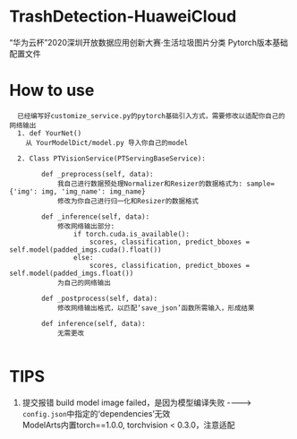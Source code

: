 # TrashDetection-HuaweiCloud
“华为云杯”2020深圳开放数据应用创新大赛·生活垃圾图片分类 Pytorch版本基础配置文件

# How to use
```
  已经编写好customize_service.py的pytorch基础引入方式，需要修改以适配你自己的网络输出
  1. def YourNet()
    从 YourModelDict/model.py 导入你自己的model
    
  2. Class PTVisionService(PTServingBaseService):
  
        def _preprocess(self, data):
            我自己进行数据预处理Normalizer和Resizer的数据格式为: sample={'img': img, 'img_name': img_name}
            修改为你自己进行归一化和Resizer的数据格式

        def _inference(self, data):
            修改网络输出部分:
                if torch.cuda.is_available():
                    scores, classification, predict_bboxes = self.model(padded_imgs.cuda().float())
                else:
                    scores, classification, predict_bboxes = self.model(padded_imgs.float())
            为自己的网络输出

        def _postprocess(self, data):
            修改网络输出格式，以匹配‘save_json’函数所需输入，形成结果

        def inference(self, data):
            无需更改
      
 ```

# TIPS
  1. 提交报错 build model image failed，是因为模型编译失败 ----> `config.json`中指定的‘dependencies’无效<br>
  ModelArts内置torch==1.0.0, torchvision < 0.3.0，注意适配
